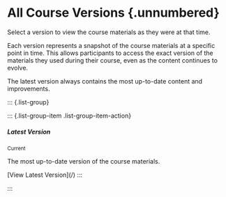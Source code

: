 # All Course Versions {.unnumbered}

Select a version to view the course materials as they were at that time.

Each version represents a snapshot of the course materials at a specific point in time. This allows participants to access the exact version of the materials they used during their course, even as the content continues to evolve.

The latest version always contains the most up-to-date content and improvements.

::: {.list-group}

::: {.list-group-item .list-group-item-action}
<div class="d-flex w-100 justify-content-between">
<h5 class="mb-1">Latest Version</h5>
<small class="text-muted">Current</small>
</div>
<p class="mb-1">The most up-to-date version of the course materials.</p>
[View Latest Version](/)
:::

:::
